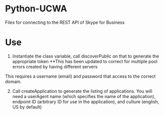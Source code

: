 # Python-UCWA
Files for connecting to the REST API of Skype for Business

# Use

1) Instantiate the class variable, call discoverPublic on that to generate the appropriate token
**This has been updated to correct for multiple pool errors created by having different servers

This requires a username (email) and password that access to the correct domain. 

2) Call createApplication to generate the listing of applications.
You will need a userAgent name (which specifies the name of the application), endpoint ID (arbitrary ID for use in the application), and culture (english, US by default)
